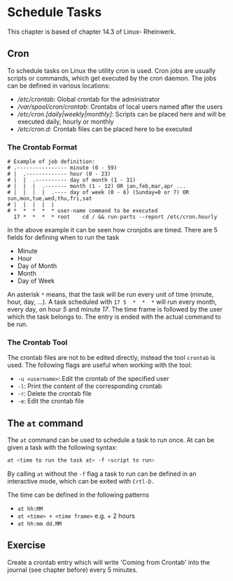 # Schedule Tasks
This chapter is based of chapter 14.3 of Linux- Rheinwerk.

## Cron
To schedule tasks on Linux the utility cron is used.
Cron jobs are usually scripts or commands, which get executed by the cron daemon.
The jobs can be defined in various locations:
- */etc/crontab*: Global crontab for the administrator
- */var/spool/cron/crontab*: Crontabs of local users named after the users
- */etc/cron.[daily|weekly|monthly]*: Scripts can be placed here and will be executed daily, hourly or monthly
- */etc/cron.d*: Crontab files can be placed here to be executed

### The Crontab Format

```
# Example of job definition:
# .---------------- minute (0 - 59)
# |  .------------- hour (0 - 23)
# |  |  .---------- day of month (1 - 31)
# |  |  |  .------- month (1 - 12) OR jan,feb,mar,apr ...
# |  |  |  |  .---- day of week (0 - 6) (Sunday=0 or 7) OR sun,mon,tue,wed,thu,fri,sat
# |  |  |  |  |
# *  *  *  *  * user-name command to be executed
  17 *  *  *  * root    cd / && run-parts --report /etc/cron.hourly
```

In the above example it can be seen how cronjobs are timed. There are 5 fields for defining when to run the task

- Minute
- Hour
- Day of Month
- Month
- Day of Week

An asterisk `*` means, that the task will be run every unit of time (minute, hour, day, ...). A task scheduled with `17 5  *  *  *` will run every month, every day, on hour *5* and minute *17*.
The time frame is followed by the user which the task belongs to. The entry is ended with the actual command to be run. 

### The Crontab Tool
The crontab files are not to be edited directly, instead the tool `crontab` is used. The following flags are useful when working with the tool:
- `-u <username>`: Edit the crontab of the specified user
- `-l`: Print the content of the corresponding crontab
- `-r`: Delete the crontab file
- `-e`: Edit the crontab file

## The `at` command

The `at` command can be used to schedule a task to run once. At can be given a task with the following syntax:

``` bash
at <time to run the task at> -f <script to run>
```

By calling `at` without the `-f` flag a task to run can be defined in an interactive mode, which can be exited with `Crtl-D.`

The time can be defined in the following patterns
- `at hh:MM`
- `at <time> + <time frame>` e.g. + 2 hours
- `at hh:mm dd.MM`

## Exercise
Create a crontab entry which will write 'Coming from Crontab' into the journal (see chapter before) every 5 minutes.